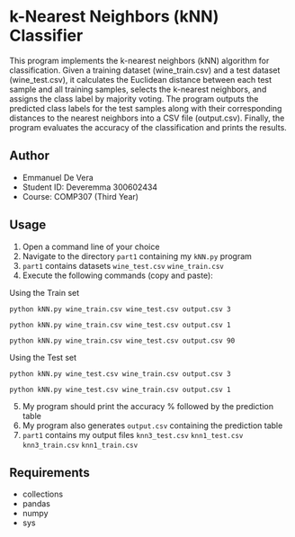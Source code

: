 # k-Nearest Neighbors (kNN) Classifier

This program implements the k-nearest neighbors (kNN) algorithm for classification. Given a training dataset (wine_train.csv) and a test dataset (wine_test.csv), it calculates the Euclidean distance between each test sample and all training samples, selects the k-nearest neighbors, and assigns the class label by majority voting. The program outputs the predicted class labels for the test samples along with their corresponding distances to the nearest neighbors into a CSV file (output.csv). Finally, the program evaluates the accuracy of the classification and prints the results.

## Author

- Emmanuel De Vera
- Student ID: Deveremma 300602434
- Course: COMP307 (Third Year)

## Usage

1. Open a command line of your choice
2. Navigate to the directory `part1` containing my `kNN.py` program
3. `part1` contains datasets `wine_test.csv` `wine_train.csv`
4. Execute the following commands (copy and paste):

Using the Train set

`python kNN.py wine_train.csv wine_test.csv output.csv 3`  

`python kNN.py wine_train.csv wine_test.csv output.csv 1`    

`python kNN.py wine_train.csv wine_test.csv output.csv 90`    

Using the Test set

`python kNN.py wine_test.csv wine_train.csv output.csv 3`  

`python kNN.py wine_test.csv wine_train.csv output.csv 1`      

5. My program should print the accuracy % followed by the prediction table
6. My program also generates `output.csv` containing the prediction table
7. `part1` contains my output files `knn3_test.csv` `knn1_test.csv` `knn3_train.csv` `knn1_train.csv`

## Requirements

- collections
- pandas
- numpy
- sys
